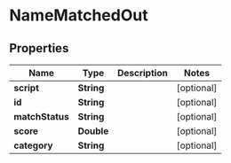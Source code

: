 
# NameMatchedOut

## Properties
Name | Type | Description | Notes
------------ | ------------- | ------------- | -------------
**script** | **String** |  |  [optional]
**id** | **String** |  |  [optional]
**matchStatus** | **String** |  |  [optional]
**score** | **Double** |  |  [optional]
**category** | **String** |  |  [optional]



